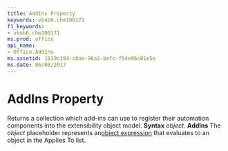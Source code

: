 ```yaml
---
title: AddIns Property
keywords: vbob6.chm100171
f1_keywords:
- vbob6.chm100171
ms.prod: office
api_name:
- Office.AddIns
ms.assetid: 1819c194-c8ae-96a3-befc-f54e96c01e5e
ms.date: 06/08/2017
---
```



# AddIns Property



Returns a collection which add-ins can use to register their automation components into the extensibility object model.
 **Syntax**
 _object_. **AddIns**
The  _object_ placeholder represents an[object expression](vbe-glossary.md) that evaluates to an object in the Applies To list.

